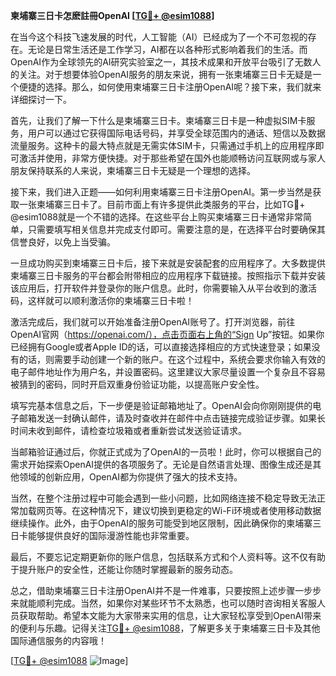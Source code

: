 **柬埔寨三日卡怎麽註冊OpenAI [[TG💪+ @esim1088](https://t.me/s/esim1088)]**

在当今这个科技飞速发展的时代，人工智能（AI）已经成为了一个不可忽视的存在。无论是日常生活还是工作学习，AI都在以各种形式影响着我们的生活。而OpenAI作为全球领先的AI研究实验室之一，其技术成果和开放平台吸引了无数人的关注。对于想要体验OpenAI服务的朋友来说，拥有一张柬埔寨三日卡无疑是一个便捷的选择。那么，如何使用柬埔寨三日卡注册OpenAI呢？接下来，我们就来详细探讨一下。

首先，让我们了解一下什么是柬埔寨三日卡。柬埔寨三日卡是一种虚拟SIM卡服务，用户可以通过它获得国际电话号码，并享受全球范围内的通话、短信以及数据流量服务。这种卡的最大特点就是无需实体SIM卡，只需通过手机上的应用程序即可激活并使用，非常方便快捷。对于那些希望在国外也能顺畅访问互联网或与家人朋友保持联系的人来说，柬埔寨三日卡无疑是一个理想的选择。

接下来，我们进入正题——如何利用柬埔寨三日卡注册OpenAI。第一步当然是获取一张柬埔寨三日卡了。目前市面上有许多提供此类服务的平台，比如TG💪+ @esim1088就是一个不错的选择。在这些平台上购买柬埔寨三日卡通常非常简单，只需要填写相关信息并完成支付即可。需要注意的是，在选择平台时要确保其信誉良好，以免上当受骗。

一旦成功购买到柬埔寨三日卡后，接下来就是安装配套的应用程序了。大多数提供柬埔寨三日卡服务的平台都会附带相应的应用程序下载链接。按照指示下载并安装该应用后，打开软件并登录你的账户信息。此时，你需要输入从平台收到的激活码，这样就可以顺利激活你的柬埔寨三日卡啦！

激活完成后，我们就可以开始准备注册OpenAI账号了。打开浏览器，前往OpenAI官网（https://openai.com/），点击页面右上角的“Sign Up”按钮。如果你已经拥有Google或者Apple ID的话，可以直接选择相应的方式快速登录；如果没有的话，则需要手动创建一个新的账户。在这个过程中，系统会要求你输入有效的电子邮件地址作为用户名，并设置密码。这里建议大家尽量设置一个复杂且不容易被猜到的密码，同时开启双重身份验证功能，以提高账户安全性。

填写完基本信息之后，下一步便是验证邮箱地址了。OpenAI会向你刚刚提供的电子邮箱发送一封确认邮件，请及时查收并在邮件中点击链接完成验证步骤。如果长时间未收到邮件，请检查垃圾箱或者重新尝试发送验证请求。

当邮箱验证通过后，你就正式成为了OpenAI的一员啦！此时，你可以根据自己的需求开始探索OpenAI提供的各项服务了。无论是自然语言处理、图像生成还是其他领域的创新应用，OpenAI都为你提供了强大的技术支持。

当然，在整个注册过程中可能会遇到一些小问题，比如网络连接不稳定导致无法正常加载网页等。在这种情况下，建议切换到更稳定的Wi-Fi环境或者使用移动数据继续操作。此外，由于OpenAI的服务可能受到地区限制，因此确保你的柬埔寨三日卡能够提供良好的国际漫游性能也非常重要。

最后，不要忘记定期更新你的账户信息，包括联系方式和个人资料等。这不仅有助于提升账户的安全性，还能让你随时掌握最新的服务动态。

总之，借助柬埔寨三日卡注册OpenAI并不是一件难事，只要按照上述步骤一步步来就能顺利完成。当然，如果你对某些环节不太熟悉，也可以随时咨询相关客服人员获取帮助。希望本文能为大家带来实用的信息，让大家轻松享受到OpenAI带来的便利与乐趣。记得关注[TG💪+ @esim1088](https://t.me/s/esim1088)，了解更多关于柬埔寨三日卡及其他国际通信服务的内容哦！

[[TG💪+ @esim1088](https://t.me/s/esim1088) ![Image](https://i.postimg.cc/4NQfJmqS/Snipaste-2025-05-13-00-14-12.png)]